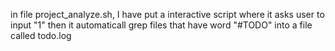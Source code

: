 in file project_analyze.sh, I have put a interactive script where it asks user to input "1" then it automaticall grep files that have word "#TODO" into a file
called todo.log
